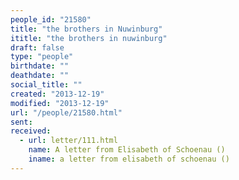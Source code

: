 ```yaml
---
people_id: "21580"
title: "the brothers in Nuwinburg"
ititle: "the brothers in nuwinburg"
draft: false
type: "people"
birthdate: ""
deathdate: ""
social_title: ""
created: "2013-12-19"
modified: "2013-12-19"
url: "/people/21580.html"
sent:
received:
  - url: letter/111.html
    name: A letter from Elisabeth of Schoenau ()
    iname: a letter from elisabeth of schoenau ()
---
```

